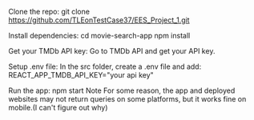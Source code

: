 Clone the repo: git clone https://github.com/TLEonTestCase37/EES_Project_1.git

Install dependencies: cd movie-search-app
npm install

Get your TMDb API key: Go to TMDb API and get your API key.

Setup .env file: In the src folder, create a .env file and add:
REACT_APP_TMDB_API_KEY="your api key"

Run the app: npm start
Note
For some reason, the app and deployed websites may not return queries on some platforms, but it works fine on mobile.(I can't figure out why)
